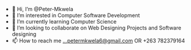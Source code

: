 - 👋 Hi, I’m @Peter-Mkwela
- 👀 I’m interested in Computer Software Development
- 🌱 I’m currently learning Computer Science
- 💞️ I’m looking to collaborate on Web Designing Projects and Software designing
- 📫 How to reach me ...petermkwela6@gmail.com OR +263 782379164

<!---
Peter-Mkwela/Peter-Mkwela is a ✨ special ✨ repository because its `README.md` (this file) appears on your GitHub profile.
You can click the Preview link to take a look at your changes.
--->
